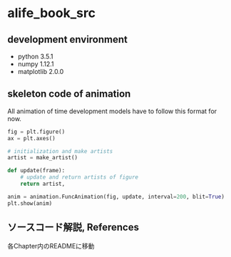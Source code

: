 # alife_book_src

## development environment

- python 3.5.1
- numpy 1.12.1
- matplotlib 2.0.0


## skeleton code of animation 

All animation of time development models have to follow this format for now.

```python
fig = plt.figure()
ax = plt.axes()

# initialization and make artists
artist = make_artist()

def update(frame):
    # update and return artists of figure
    return artist,

anim = animation.FuncAnimation(fig, update, interval=200, blit=True)
plt.show(anim)
```

## ソースコード解説, References

各Chapter内のREADMEに移動
